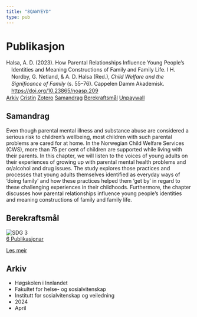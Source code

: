 ```yaml
---
title: "8QAWYEYD"
type: pub
---
```

<h1>Publikasjon</h1>
<article id="csl-bib-container-8QAWYEYD" class="csl-bib-container">
  <div class="csl-bib-body" style="line-height: 1.35; padding-left: 1em; text-indent:-1em;">
  <div class="csl-entry">Halsa, A. D. (2023). How Parental Relationships Influence Young People&#x2019;s Identities and Meaning Constructions of Family and Family Life. I H. Nordby, G. Netland, &amp; A. D. Halsa (Red.), <i>Child Welfare and the Significance of Family</i> (s. 55&#x2013;76). Cappelen Damm Akademisk. <a href="https://doi.org/10.23865/noasp.209">https://doi.org/10.23865/noasp.209</a></div>
</div>
  <div class="csl-bib-buttons">
    <a href="#taxonomy-article-8QAWYEYD" class="csl-bib-button">Arkiv</a>
    <a href="https://app.cristin.no/results/show.jsf?id=2260068" alt="Cristin URL" class="csl-bib-button">Cristin</a>
    <a href="http://zotero.org/groups/5402882/items/8QAWYEYD" alt="Zotero URL" class="csl-bib-button">Zotero</a>
    <a href="#abstract-article-8QAWYEYD" class="csl-bib-button">Samandrag</a>
    <a href="#sdg-article-8QAWYEYD" class="csl-bib-button">Berekraftsmål</a>
    <a href="https://press.nordicopenaccess.no/index.php/noasp/catalog/download/209/1167/9777" class="csl-bib-button">Unpaywall</a>
  </div>
  <div id="csl-bib-meta-container-8QAWYEYD"></div>
</article>
<div id="csl-bib-meta-8QAWYEYD" class="csl-bib-meta">
  <article id="abstract-article-8QAWYEYD" class="abstract-article">
    <h1>Samandrag</h1>
    Even though parental mental illness and substance abuse are considered a serious risk to children’s wellbeing, most children with such parental problems are cared for at home. In the Norwegian Child Welfare Services (CWS), more than 75 per cent of children are supported while living with their parents. In this chapter, we will listen to the voices of young adults on their experiences of growing up with parental mental health problems and or/alcohol and drug issues. The study explores those practices and processes that young adults themselves identified as everyday ways of ‘doing family’ and how these practices helped them ‘get by’ in regard to these challenging experiences in their childhoods. Furthermore, the chapter discusses how parental relationships influence young people’s identities and meaning constructions of family and family life.
  </article>
  <article id="sdg-article-8QAWYEYD" class="sdg-article">
    <h1>Berekraftsmål</h1>
    <div class="sdg-container"><div id="sdg3" class="sdg"> <img src="{{< params subfolder >}}images/sdg/sdg03_no.png" class="image" alt="SDG 3"> <div class="sdg-overlay"> <a href="{{< params subfolder >}}no/archive/?sdg=3#archive" class="sdg-publication-count"><span>6</span> Publikasjonar</a> <p><a href="NA" class="sdg-read-more">Les meir</a></p> </div> </div></div>
  </article>
  <article id="taxonomy-article-8QAWYEYD" class="taxonomy-article">
    <h1>Arkiv</h1>
    <ul>
      <li>Høgskolen i Innlandet</li>
      <li>Fakultet for helse- og sosialvitenskap</li>
      <li>Institutt for sosialvitenskap og veiledning</li>
      <li>2024</li>
      <li>April</li>
    </ul>
  </article>
</div>
